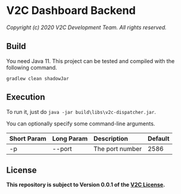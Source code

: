 # V2C Dashboard Backend

*Copyright (c) 2020 V2C Development Team. All rights reserved.*

## Build

You need Java 11. This project can be tested and compiled with the following command.

`gradlew clean shadowJar`

## Execution

To run it, just do `java -jar build\libs\v2c-dispatcher.jar`.

You can optionally specify some command-line arguments.

|Short Param|Long Param|Description    |Default|
|:----------|:---------|:--------------|:------|
|-p         |--port    |The port number|2586   |

## License

**This repository is subject to Version 0.0.1 of the [V2C License](https://tinyurl.com/v2c-license).**
